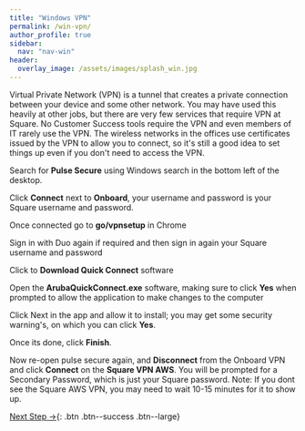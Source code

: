```yaml
---
title: "Windows VPN"
permalink: /win-vpn/
author_profile: true
sidebar:
  nav: "nav-win"
header:
  overlay_image: /assets/images/splash_win.jpg
---
```


Virtual Private Network (VPN) is a tunnel that creates a private connection between your device and some other network. You may have used this heavily at other jobs, but there are very few services that require VPN at Square. No Customer Success tools require the VPN and even members of IT rarely use the VPN.  The wireless networks in the offices use certificates issued by the VPN to allow you to connect, so it's still a good idea to set things up even if you don't need to access the VPN.

Search for __Pulse Secure__ using Windows search in the bottom left of the desktop.

Click __Connect__ next to __Onboard__, your username and password is your Square username and password.

Once connected go to __go/vpnsetup__ in Chrome

Sign in with Duo again if required and then sign in again your Square username and password

Click to __Download Quick Connect__ software

Open the __ArubaQuickConnect.exe__ software, making sure to click __Yes__ when prompted to allow the application to make changes to the computer

Click Next in the app and allow it to install; you may get some security warning's, on which you can click __Yes__.

Once its done, click __Finish__.

Now re-open pulse secure again, and __Disconnect__ from the Onboard VPN and click __Connect__ on the __Square VPN AWS__. You will be prompted for a Secondary Password, which is just your Square password.
Note: If you dont see the Square AWS VPN, you may need to wait 10-15 minutes for it to show up.

[Next Step &rarr;](/win-druva/){: .btn .btn--success .btn--large}

